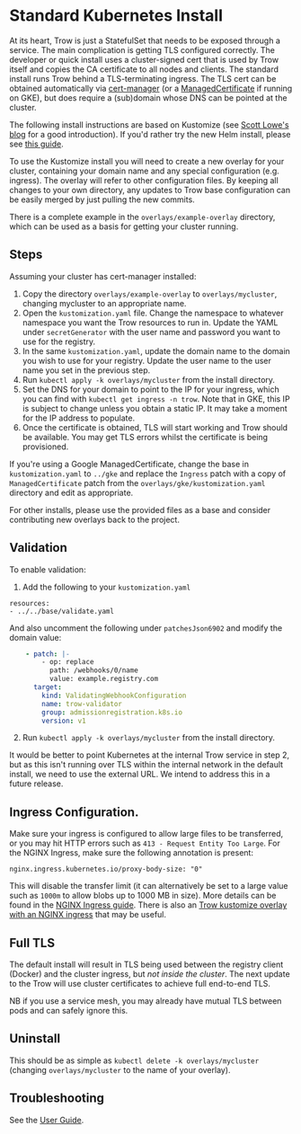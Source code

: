 Standard Kubernetes Install
===========================

At its heart, Trow is just a StatefulSet that needs to be exposed through a service. The main
complication is getting TLS configured correctly. The developer or quick install uses a
cluster-signed cert that is used by Trow itself and copies the CA certificate to all nodes and
clients. The standard install runs Trow behind a TLS-terminating ingress. The TLS cert can be
obtained automatically via [cert-manager](https://github.com/jetstack/cert-manager) (or a
[ManagedCertificate](https://cloud.google.com/kubernetes-engine/docs/how-to/managed-certs) if
running on GKE), but does require a (sub)domain whose DNS can be pointed at the cluster.

The following install instructions are based on Kustomize (see [Scott Lowe's
blog](https://blog.scottlowe.org/2019/09/13/an-introduction-to-kustomize/) for a good introduction).
If you'd rather try the new Helm install, please see [this guide](../docs/HELM_INSTALL.md).

To use the Kustomize install you will need to create a new overlay for your cluster, containing your
domain name and any special configuration (e.g. ingress). The overlay will refer to other
configuration files. By keeping all changes to your own directory, any updates to Trow base
configuration can be easily merged by just pulling the new commits. 

There is a complete example in the `overlays/example-overlay` directory, which can be used as a basis
for getting your cluster running. 

## Steps

Assuming your cluster has cert-manager installed:

 1) Copy the directory `overlays/example-overlay` to `overlays/mycluster`, changing mycluster to an
appropriate name.
 2) Open the `kustomization.yaml` file. Change the namespace to whatever namespace you want the Trow
resources to run in. Update the YAML under `secretGenerator` with the user name and password you 
want to use for the registry. 
 3) In the same `kustomization.yaml`, update the domain name to the domain you wish to use for your 
 registry. Update the user name to the user name you set in the previous step. 
 2) Run `kubectl apply -k overlays/mycluster` from the install directory.
 3) Set the DNS for your domain to point to the IP for your ingress, which you can find with `kubectl
 get ingress -n trow`. Note that in GKE, this IP is subject to change unless you obtain a static IP.
 It may take a moment for the IP address to populate.
 4) Once the certificate is obtained, TLS will start working and Trow should be available. You may
 get TLS errors whilst the certificate is being provisioned.

If you're using a Google ManagedCertificate, change the base in `kustomization.yaml` to `../gke` and
replace the `Ingress` patch with a copy of `ManagedCertificate` patch from the
`overlays/gke/kustomization.yaml` directory and edit as appropriate.

For other installs, please use the provided files as a base and consider contributing new
overlays back to the project.

## Validation

To enable validation:

 1) Add the following to your `kustomization.yaml`

```
resources:
- ../../base/validate.yaml
```

And also uncomment the following under `patchesJson6902` and modify the domain value:

```yaml
    - patch: |-
        - op: replace
          path: /webhooks/0/name
          value: example.registry.com
      target:
        kind: ValidatingWebhookConfiguration
        name: trow-validator
        group: admissionregistration.k8s.io
        version: v1
```

 2) Run `kubectl apply -k overlays/mycluster` from the install directory.

It would be better to point Kubernetes at the internal Trow service in step 2, but as this isn't
running over TLS within the internal network in the default install, we need to use the external
URL. We intend to address this in a future release.

## Ingress Configuration.

Make sure your ingress is configured to allow large files to be transferred, or you may hit HTTP errors
such as `413 - Request Entity Too Large`. For the NGINX Ingress, make sure the following annotation is
present:

```
nginx.ingress.kubernetes.io/proxy-body-size: "0"
```

This will disable the transfer limit (it can alternatively be set to a large value such as `1000m`
to allow blobs up to 1000 MB in size). More details can be found in the [NGINX Ingress
guide](https://kubernetes.github.io/ingress-nginx/user-guide/nginx-configuration/annotations/#custom-max-body-size).
There is also an [Trow kustomize overlay with an NGINX
ingress](https://github.com/ContainerSolutions/trow/blob/master/install/overlays/cert-manager-nginx/ingress.yaml)
that may be useful.

## Full TLS

The default install will result in TLS being used between the registry client (Docker) and the
cluster ingress, but _not inside the cluster_. The next update to the Trow will use cluster
certificates to achieve full end-to-end TLS. 

NB if you use a service mesh, you may already have mutual TLS between pods and can safely ignore
this.

## Uninstall

This should be as simple as `kubectl delete -k overlays/mycluster`  (changing `overlays/mycluster`
to the name of your overlay).

## Troubleshooting

See the [User Guide](../docs/USER_GUIDE.md).

